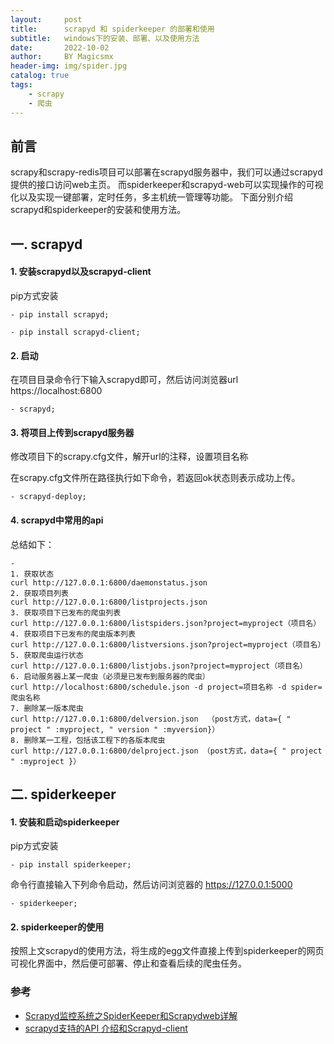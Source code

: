 ```yaml
---
layout:     post
title:      scrapyd 和 spiderkeeper 的部署和使用
subtitle:   windows下的安装、部署、以及使用方法
date:       2022-10-02
author:     BY Magicsmx
header-img: img/spider.jpg
catalog: true
tags:
    - scrapy
    - 爬虫
---
```


## 前言

  scrapy和scrapy-redis项目可以部署在scrapyd服务器中，我们可以通过scrapyd提供的接口访问web主页。
而spiderkeeper和scrapyd-web可以实现操作的可视化以及实现一键部署，定时任务，多主机统一管理等功能。
下面分别介绍scrapyd和spiderkeeper的安装和使用方法。



## 一. scrapyd

#### 1. 安装scrapyd以及scrapyd-client

pip方式安装
```	objc
- pip install scrapyd;
```

```	objc
- pip install scrapyd-client;
```

#### 2. 启动

  在项目目录命令行下输入scrapyd即可，然后访问浏览器url https://localhost:6800

```	objc
- scrapyd;
```

#### 3. 将项目上传到scrapyd服务器

  修改项目下的scrapy.cfg文件，解开url的注释，设置项目名称

  在scrapy.cfg文件所在路径执行如下命令，若返回ok状态则表示成功上传。
```	objc
- scrapyd-deploy;
```

#### 4. scrapyd中常用的api
  总结如下：
```	objc
- 
1. 获取状态
curl http://127.0.0.1:6800/daemonstatus.json
2. 获取项目列表
curl http://127.0.0.1:6800/listprojects.json
3. 获取项目下已发布的爬虫列表
curl http://127.0.0.1:6800/listspiders.json?project=myproject（项目名）
4. 获取项目下已发布的爬虫版本列表
curl http://127.0.0.1:6800/listversions.json?project=myproject（项目名）
5. 获取爬虫运行状态
curl http://127.0.0.1:6800/listjobs.json?project=myproject（项目名）
6. 启动服务器上某一爬虫（必须是已发布到服务器的爬虫）
curl http://localhost:6800/schedule.json -d project=项目名称 -d spider=爬虫名称
7. 删除某一版本爬虫
curl http://127.0.0.1:6800/delversion.json  （post方式，data={ " project " :myproject, " version " :myversion}）
8. 删除某一工程，包括该工程下的各版本爬虫    
curl http://127.0.0.1:6800/delproject.json （post方式，data={ " project " :myproject }）

```


## 二. spiderkeeper

#### 1. 安装和启动spiderkeeper

  pip方式安装
```	objc
- pip install spiderkeeper;
```

  命令行直接输入下列命令启动，然后访问浏览器的 https://127.0.0.1:5000
```	objc
- spiderkeeper;
```

#### 2. spiderkeeper的使用

  按照上文scrapyd的使用方法，将生成的egg文件直接上传到spiderkeeper的网页可视化界面中，然后便可部署、停止和查看后续的爬虫任务。


### 参考
- [Scrapyd监控系统之SpiderKeeper和Scrapydweb详解
](https://zhuanlan.zhihu.com/p/60776649)
- [scrapyd支持的API 介绍和Scrapyd-client
](https://blog.csdn.net/manmanpa/article/details/78833329)